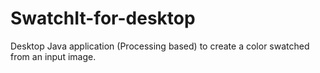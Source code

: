 SwatchIt-for-desktop
====================

Desktop Java application (Processing based) to create a color swatched from an input image.
